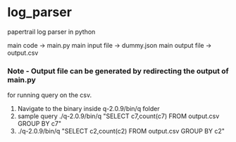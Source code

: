 # log_parser
papertrail log parser in python


main code -> main.py
main input file -> dummy.json
main output file -> output.csv

### Note - Output file can be generated by redirecting the output of main.py


for running query on the csv.

1) Navigate to the binary inside q-2.0.9/bin/q folder
2) sample query ./q-2.0.9/bin/q "SELECT c7,count(c7) FROM output.csv GROUP BY c7" 
3) ./q-2.0.9/bin/q "SELECT c2,count(c2) FROM output.csv GROUP BY c2"  

